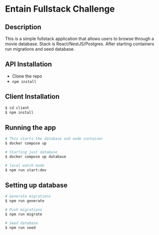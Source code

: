 # Entain Fullstack Challenge

## Description

This is a simple fullstack application that allows users to browse through a movie database. Stack is React/NestJS/Postgres.
After starting containers run migrations and seed database.

## API Installation
- Clone the repo
- `npm install` 

## Client Installation
```bash
$ cd client
$ npm install
```

## Running the app
```bash
# This starts the database and node container
$ docker compose up

# Starting just database
$ docker compose up database

# local watch mode
$ npm run start:dev
```

## Setting up database
```bash
# Generate migrations
$ npm run generate

# Push migrations
$ npm run migrate

# Seed database
$ npm run seed
```

